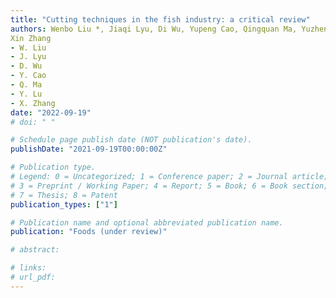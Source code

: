 ```yaml
---
title: "Cutting techniques in the fish industry: a critical review"
authors: Wenbo Liu *, Jiaqi Lyu, Di Wu, Yupeng Cao, Qingquan Ma, Yuzhen Lu,
Xin Zhang
- W. Liu
- J. Lyu
- D. Wu
- Y. Cao
- Q. Ma
- Y. Lu
- X. Zhang
date: "2022-09-19"
# doi: " "

# Schedule page publish date (NOT publication's date).
publishDate: "2021-09-19T00:00:00Z"

# Publication type.
# Legend: 0 = Uncategorized; 1 = Conference paper; 2 = Journal article;
# 3 = Preprint / Working Paper; 4 = Report; 5 = Book; 6 = Book section;
# 7 = Thesis; 8 = Patent
publication_types: ["1"]

# Publication name and optional abbreviated publication name.
publication: "Foods (under review)"

# abstract: 

# links:
# url_pdf:
---
```

